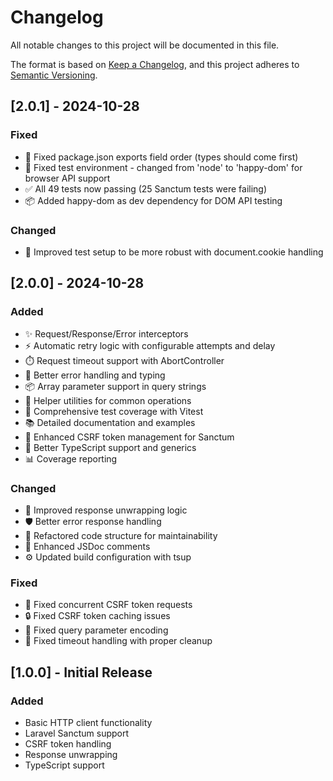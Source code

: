 # Changelog

All notable changes to this project will be documented in this file.

The format is based on [Keep a Changelog](https://keepachangelog.com/en/1.0.0/),
and this project adheres to [Semantic Versioning](https://semver.org/spec/v2.0.0.html).

## [2.0.1] - 2024-10-28

### Fixed

- 🐛 Fixed package.json exports field order (types should come first)
- 🧪 Fixed test environment - changed from 'node' to 'happy-dom' for browser API support
- ✅ All 49 tests now passing (25 Sanctum tests were failing)
- 📦 Added happy-dom as dev dependency for DOM API testing

### Changed

- 🔧 Improved test setup to be more robust with document.cookie handling

## [2.0.0] - 2024-10-28

### Added

- ✨ Request/Response/Error interceptors
- ⚡ Automatic retry logic with configurable attempts and delay
- ⏱️ Request timeout support with AbortController
- 🎯 Better error handling and typing
- 📦 Array parameter support in query strings
- 🔧 Helper utilities for common operations
- 🧪 Comprehensive test coverage with Vitest
- 📚 Detailed documentation and examples
- 🔐 Enhanced CSRF token management for Sanctum
- 🚀 Better TypeScript support and generics
- 📊 Coverage reporting

### Changed

- 🔄 Improved response unwrapping logic
- 🛡️ Better error response handling
- 🎨 Refactored code structure for maintainability
- 📝 Enhanced JSDoc comments
- ⚙️ Updated build configuration with tsup

### Fixed

- 🐛 Fixed concurrent CSRF token requests
- 🔒 Fixed CSRF token caching issues
- 🎯 Fixed query parameter encoding
- 🔧 Fixed timeout handling with proper cleanup

## [1.0.0] - Initial Release

### Added

- Basic HTTP client functionality
- Laravel Sanctum support
- CSRF token handling
- Response unwrapping
- TypeScript support
